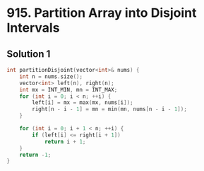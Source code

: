# 915. Partition Array into Disjoint Intervals

## Solution 1

```cpp
int partitionDisjoint(vector<int>& nums) {
    int n = nums.size();
    vector<int> left(n), right(n);
    int mx = INT_MIN, mn = INT_MAX;
    for (int i = 0; i < n; ++i) {
        left[i] = mx = max(mx, nums[i]);
        right[n - i - 1] = mn = min(mn, nums[n - i - 1]);
    }

    for (int i = 0; i + 1 < n; ++i) {
        if (left[i] <= right[i + 1])
            return i + 1;
    }
    return -1;
}
```
